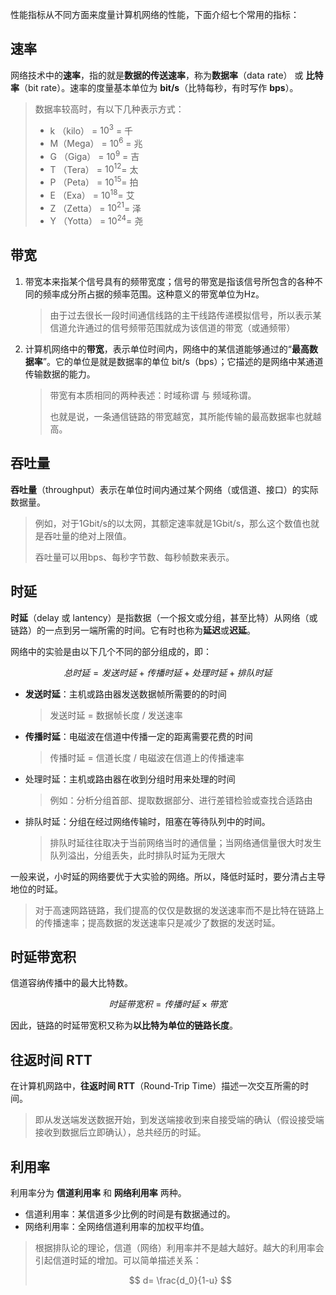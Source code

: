 性能指标从不同方面来度量计算机网络的性能，下面介绍七个常用的指标：

## 速率

网络技术中的**速率**，指的就是**数据的传送速率**，称为**数据率**（data rate） 或 **比特率**（bit rate）。速率的度量基本单位为 **bit/s**（比特每秒，有时写作 **bps**）。

> 数据率较高时，有以下几种表示方式：
>
> * k  （kilo）    = $10^3$ = 千
> * M（Mega） = $10^6$ = 兆
> * G （Giga）   = $10^9$ = 吉
> * T  （Tera）   = $10^{12}$= 太
> * P  （Peta）   = $10^{15}$= 拍
> * E  （Exa）     = $10^{18}$= 艾
> * Z  （Zetta）  = $10^{21}$= 泽
> * Y  （Yotta）  = $10^{24}$= 尧
>

## 带宽

1. 带宽本来指某个信号具有的频带宽度；信号的带宽是指该信号所包含的各种不同的频率成分所占据的频率范围。这种意义的带宽单位为Hz。
   > 由于过去很长一段时间通信线路的主干线路传递模拟信号，所以表示某信道允许通过的信号频带范围就成为该信道的带宽（或通频带）
   >
2. 计算机网络中的**带宽**，表示单位时间内，网络中的某信道能够通过的“**最高数据率**”。它的单位是就是数据率的单位 bit/s（bps）；它描述的是网络中某通道传输数据的能力。
   > 带宽有本质相同的两种表述：时域称谓 与 频域称谓。
   >
   > 也就是说，一条通信链路的带宽越宽，其所能传输的最高数据率也就越高。
   >

## 吞吐量

**吞吐量**（throughput）表示在单位时间内通过某个网络（或信道、接口）的实际数据量。

> 例如，对于1Gbit/s的以太网，其额定速率就是1Gbit/s，那么这个数值也就是吞吐量的绝对上限值。
>
> 吞吐量可以用bps、每秒字节数、每秒帧数来表示。
>

## 时延

**时延**（delay 或 lantency）是指数据（一个报文或分组，甚至比特）从网络（或链路）的一点到另一端所需的时间。它有时也称为**延迟**或**迟延**。

网络中的实验是由以下几个不同的部分组成的，即：

$$
总时延 = 发送时延+传播时延+处理时延+排队时延
$$

* **发送时延**：主机或路由器发送数据帧所需要的的时间
  > 发送时延 = 数据帧长度 / 发送速率
  >
* **传播时延**：电磁波在信道中传播一定的距离需要花费的时间
  > 传播时延 = 信道长度 / 电磁波在信道上的传播速率
  >
* 处理时延：主机或路由器在收到分组时用来处理的时间
  > 例如：分析分组首部、提取数据部分、进行差错检验或查找合适路由
  >
* 排队时延：分组在经过网络传输时，阻塞在等待队列中的时间。
  > 排队时延往往取决于当前网络当时的通信量；当网络通信量很大时发生队列溢出，分组丢失，此时排队时延为无限大
  >

一般来说，小时延的网络要优于大实验的网络。所以，降低时延时，要分清占主导地位的时延。

> 对于高速网路链路，我们提高的仅仅是数据的发送速率而不是比特在链路上的传播速率；提高数据的发送速率只是减少了数据的发送时延。
>

## 时延带宽积

信道容纳传播中的最大比特数。

$$
时延带宽积 = 传播时延 × 带宽
$$

因此，链路的时延带宽积又称为**以比特为单位的链路长度**。

## 往返时间 RTT

在计算机网路中，**往返时间 RTT**（Round-Trip Time）描述一次交互所需的时间。

> 即从发送端发送数据开始，到发送端接收到来自接受端的确认（假设接受端接收到数据后立即确认），总共经历的时延。
>

## 利用率

利用率分为 **信道利用率** 和 **网络利用率** 两种。

* 信道利用率：某信道多少比例的时间是有数据通过的。
* 网络利用率：全网络信道利用率的加权平均值。

> 根据排队论的理论，信道（网络）利用率并不是越大越好。越大的利用率会引起信道时延的增加。可以简单描述关系：
>
> $$
> d= \frac{d_0}{1-u}
> $$
>
